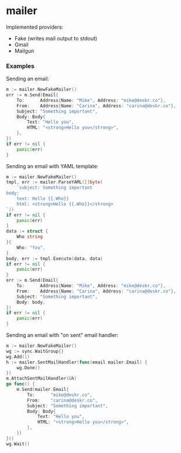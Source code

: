 # mailer

Implemented providers:

- Fake (writes mail output to stdout)
- Gmail
- Mailgun

### Examples

Sending an email:
```go
m := mailer.NewFakeMailer()
err := m.Send(Email{
    To:      Address{Name: "Mike", Address: "mike@deskr.co"},
    From:    Address{Name: "Carina", Address: "carina@deskr.co"},
    Subject: "Something important",
    Body: Body{
        Text: "Hello you",
        HTML: "<strong>Hello you</strong>",
    },
})
if err != nil {
    panic(err)
}
```


Sending an email with YAML template:
```go
m := mailer.NewFakeMailer()
tmpl, err := mailer.ParseYAML([]byte(
    `subject: Something important
body:
    text: Hello {{.Who}}
    html: <strong>Hello {{.Who}}</strong>
`))
if err != nil {
    panic(err)
}
data := struct {
    Who string
}{
    Who: "You",
}
body, err := tmpl.Execute(data, data)
if err != nil {
    panic(err)
}
err := m.Send(Email{
    To:      Address{Name: "Mike", Address: "mike@deskr.co"},
    From:    Address{Name: "Carina", Address: "carina@deskr.co"},
    Subject: "Something important",
    Body: body,
})
if err != nil {
    panic(err)
}
```


Sending an email with "on sent" email handler:
```go
m := mailer.NewFakeMailer()
wg := sync.WaitGroup{}
wg.Add(1)
h := mailer.SentMailHandler(func(email mailer.Email) {
    wg.Done()
})
m.AttachSentMailHandler(&h)
go func() {
    m.Send(mailer.Email{
        To:      "mike@deskr.co",
        From:    "carina@deskr.co",
        Subject: "Something important",
        Body: Body{
            Text: "Hello you",
            HTML: "<strong>Hello you</strong>",
        },
    })
}()
wg.Wait()
```